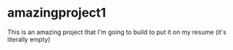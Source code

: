 # amazingproject1
This is an amazing project that I'm going to build to put it on my resume (it's literally empty)
